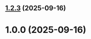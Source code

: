 ## [1.2.3](github.com/rodvish/git-extended/compare/1.0.0...1.2.3) (2025-09-16)



# 1.0.0 (2025-09-16)



